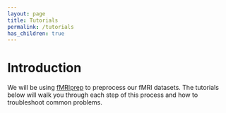```yaml
---
layout: page
title: Tutorials
permalink: /tutorials
has_children: true
---
```


# Introduction
We will be using [fMRIprep](https://fmriprep.org/en/stable/) to preprocess our fMRI datasets.  The tutorials below will walk you through each step of this process and how to troubleshoot common problems.
